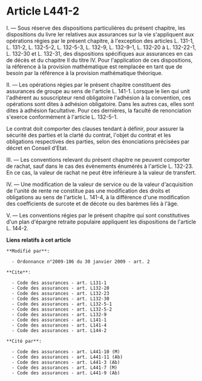 # Article L441-2

I. ― Sous réserve des dispositions particulières du présent chapitre, les dispositions du livre Ier relatives aux assurances
sur la vie s'appliquent aux opérations régies par le présent chapitre, à l'exception des articles L. 131-1, L. 131-2, L.
132-5-2, L. 132-5-3, L. 132-9, L. 132-9-1, L. 132-20 à L. 132-22-1, L. 132-30 et L. 132-31, des dispositions spécifiques aux
assurances en cas de décès et du chapitre II du titre IV. Pour l'application de ces dispositions, la référence à la provision
mathématique est remplacée en tant que de besoin par la référence à la provision mathématique théorique. 

II. ― Les opérations régies par le présent chapitre constituent des assurances de groupe au sens de l'article L. 141-1.
Lorsque le lien qui unit l'adhérent au souscripteur rend obligatoire l'adhésion à la convention, ces opérations sont dites à
adhésion obligatoire. Dans les autres cas, elles sont dites à adhésion facultative. Pour ces dernières, la faculté de
renonciation s'exerce conformément à l'article L. 132-5-1. 

Le contrat doit comporter des clauses tendant à définir, pour assurer la sécurité des parties et la clarté du contrat,
l'objet du contrat et les obligations respectives des parties, selon des énonciations précisées par décret en Conseil
d'Etat. 

III. ― Les conventions relevant du présent chapitre ne peuvent comporter de rachat, sauf dans le cas des évènements énumérés
à l'article L. 132-23. En ce cas, la valeur de rachat ne peut être inférieure à la valeur de transfert. 

IV. ― Une modification de la valeur de service ou de la valeur d'acquisition de l'unité de rente ne constitue pas une
modification des droits et obligations au sens de l'article L. 141-4, à la différence d'une modification des coefficients de
surcote et de décote ou des barèmes liés à l'âge.

V. ― Les conventions régies par le présent chapitre qui sont constitutives d'un plan d'épargne retraite populaire appliquent
les dispositions de l'article L. 144-2.

**Liens relatifs à cet article**

	**Modifié par**:

	  - Ordonnance n°2009-106 du 30 janvier 2009 - art. 2

	**Cite**:

	  - Code des assurances - art. L131-1
	  - Code des assurances - art. L132-20
	  - Code des assurances - art. L132-23
	  - Code des assurances - art. L132-30
	  - Code des assurances - art. L132-5-1
	  - Code des assurances - art. L132-5-2
	  - Code des assurances - art. L132-9
	  - Code des assurances - art. L141-1
	  - Code des assurances - art. L141-4
	  - Code des assurances - art. L144-2

	**Cité par**:

	  - Code des assurances - art. L441-10 (M)
	  - Code des assurances - art. L441-11 (Ab)
	  - Code des assurances - art. L441-3 (Ab)
	  - Code des assurances - art. L441-7 (M)
	  - Code des assurances - art. L441-9 (Ab)
